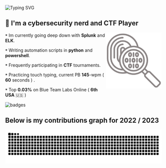 ![Typing SVG](https://readme-typing-svg.demolab.com/?font=Pixelify+Sans&size=30&duration=2600&pause=1000&color=929292&random=false&width=435&lines=Welcome+to+my+profile+!)

## 🌴 I'm a cybersecurity nerd and CTF Player
<p1>
  <img height="180" width="180" align="right" src="https://github.com/0x157/0x157/blob/main/forensics.png" >  
</p1>
   
**`*`** Im currently going deep down with **Splunk** and **ELK**.

**`*`** Writing automation scripts in **python** and **powershell**.

**`*`** Frequently participating in **CTF** tournaments.

**`*`** Practicing touch typing, current PB **145**-wpm ( **60** seconds ) .

**`*`** Top **0.03%** on Blue Team Labs Online ( **6th** **USA** 🇺🇸 )

![badges](https://github.com/0x157/0x157/assets/102762345/66700280-eaa8-442d-bf46-6782c76ace1f)

## Below is my contributions graph for 2022 / 2023
![Snake animation](https://github.com/0x157/0x157/blob/output/github-contribution-grid-snake-dark.svg)


